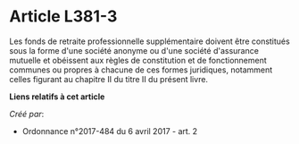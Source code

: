# Article L381-3

Les fonds de retraite professionnelle supplémentaire doivent être constitués sous la forme d'une société anonyme ou d'une
société d'assurance mutuelle et obéissent aux règles de constitution et de fonctionnement communes ou propres à chacune de
ces formes juridiques, notamment celles figurant au chapitre II du titre II du présent livre.

**Liens relatifs à cet article**

_Créé par_:

  - Ordonnance n°2017-484 du 6 avril 2017 - art. 2

